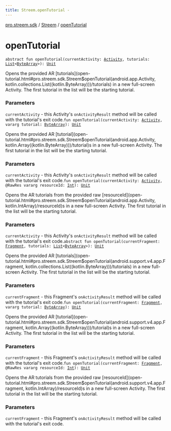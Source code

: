 ```yaml
---
title: Streem.openTutorial - 
---
```


[pro.streem.sdk](../index.html) / [Streem](index.html) / [openTutorial](./open-tutorial.html)

# openTutorial

`abstract fun openTutorial(currentActivity: `[`Activity`](https://developer.android.com/reference/android/app/Activity.html)`, tutorials: `[`List`](https://kotlinlang.org/api/latest/jvm/stdlib/kotlin.collections/-list/index.html)`<`[`ByteArray`](https://kotlinlang.org/api/latest/jvm/stdlib/kotlin/-byte-array/index.html)`>): `[`Unit`](https://kotlinlang.org/api/latest/jvm/stdlib/kotlin/-unit/index.html)

Opens the provided AR [tutorials](open-tutorial.html#pro.streem.sdk.Streem$openTutorial(android.app.Activity, kotlin.collections.List((kotlin.ByteArray)))/tutorials) in a new full-screen Activity. The first tutorial in the
list will be the starting tutorial.

### Parameters

`currentActivity` - this Activity's `onActivityResult` method will be called with the
tutorial's exit code.`fun openTutorial(currentActivity: `[`Activity`](https://developer.android.com/reference/android/app/Activity.html)`, vararg tutorial: `[`ByteArray`](https://kotlinlang.org/api/latest/jvm/stdlib/kotlin/-byte-array/index.html)`): `[`Unit`](https://kotlinlang.org/api/latest/jvm/stdlib/kotlin/-unit/index.html)

Opens the provided AR [tutorial](open-tutorial.html#pro.streem.sdk.Streem$openTutorial(android.app.Activity, kotlin.Array((kotlin.ByteArray)))/tutorial)s in a new full-screen Activity. The first tutorial in the
list will be the starting tutorial.

### Parameters

`currentActivity` - this Activity's `onActivityResult` method will be called with the
tutorial's exit code.`fun openTutorial(currentActivity: `[`Activity`](https://developer.android.com/reference/android/app/Activity.html)`, @RawRes vararg resourceId: `[`Int`](https://kotlinlang.org/api/latest/jvm/stdlib/kotlin/-int/index.html)`): `[`Unit`](https://kotlinlang.org/api/latest/jvm/stdlib/kotlin/-unit/index.html)

Opens the AR tutorials from the provided raw [resourceId](open-tutorial.html#pro.streem.sdk.Streem$openTutorial(android.app.Activity, kotlin.IntArray)/resourceId)s in a new full-screen Activity. The
first tutorial in the list will be the starting tutorial.

### Parameters

`currentActivity` - this Activity's `onActivityResult` method will be called with the
tutorial's exit code.`abstract fun openTutorial(currentFragment: `[`Fragment`](https://developer.android.com/reference/android/support/v4/app/Fragment.html)`, tutorials: `[`List`](https://kotlinlang.org/api/latest/jvm/stdlib/kotlin.collections/-list/index.html)`<`[`ByteArray`](https://kotlinlang.org/api/latest/jvm/stdlib/kotlin/-byte-array/index.html)`>): `[`Unit`](https://kotlinlang.org/api/latest/jvm/stdlib/kotlin/-unit/index.html)

Opens the provided AR [tutorials](open-tutorial.html#pro.streem.sdk.Streem$openTutorial(android.support.v4.app.Fragment, kotlin.collections.List((kotlin.ByteArray)))/tutorials) in a new full-screen Activity. The first tutorial in the
list will be the starting tutorial.

### Parameters

`currentFragment` - this Fragment's `onActivityResult` method will be called with the
tutorial's exit code.`fun openTutorial(currentFragment: `[`Fragment`](https://developer.android.com/reference/android/support/v4/app/Fragment.html)`, vararg tutorial: `[`ByteArray`](https://kotlinlang.org/api/latest/jvm/stdlib/kotlin/-byte-array/index.html)`): `[`Unit`](https://kotlinlang.org/api/latest/jvm/stdlib/kotlin/-unit/index.html)

Opens the provided AR [tutorial](open-tutorial.html#pro.streem.sdk.Streem$openTutorial(android.support.v4.app.Fragment, kotlin.Array((kotlin.ByteArray)))/tutorial)s in a new full-screen Activity. The first tutorial in the
list will be the starting tutorial.

### Parameters

`currentFragment` - this Fragment's `onActivityResult` method will be called with the
tutorial's exit code.`fun openTutorial(currentFragment: `[`Fragment`](https://developer.android.com/reference/android/support/v4/app/Fragment.html)`, @RawRes vararg resourceId: `[`Int`](https://kotlinlang.org/api/latest/jvm/stdlib/kotlin/-int/index.html)`): `[`Unit`](https://kotlinlang.org/api/latest/jvm/stdlib/kotlin/-unit/index.html)

Opens the AR tutorials from the provided raw [resourceId](open-tutorial.html#pro.streem.sdk.Streem$openTutorial(android.support.v4.app.Fragment, kotlin.IntArray)/resourceId)s in a new full-screen Activity. The
first tutorial in the list will be the starting tutorial.

### Parameters

`currentFragment` - this Fragment's `onActivityResult` method will be called with the
tutorial's exit code.